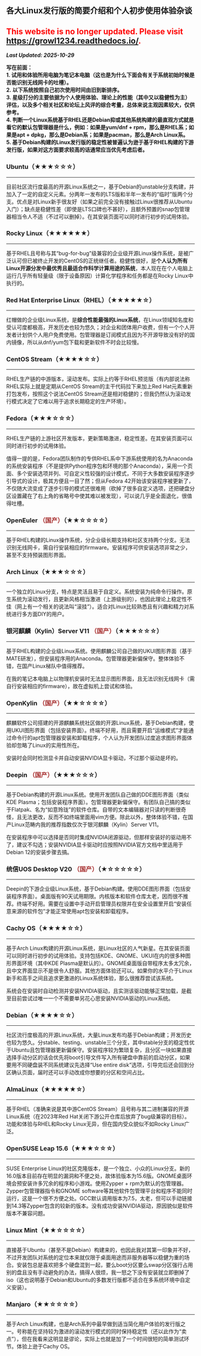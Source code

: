 ## 各大Linux发行版的简要介绍和个人初步使用体验杂谈

## <font color=red>This website is no longer updated. Please visit <a href="https://growl1234.readthedocs.io/">https://growl1234.readthedocs.io/</a>.</font>

***Last Updated: 2025-10-29***


**写在前面：**\
**1. 试用和体验所用电脑为笔记本电脑（这也是为什么下面会有关于系统初始时候是否能识别无线网卡的吐槽）。**\
**2. 以下系统按照自己初次使用时间由旧到新排序。**\
**3. 星级打分的主要依据为个人使用体验、理论上的性能（其中又以稳健性为主）评估，以及多个相关社区和论坛上风评的综合考量，总体来说主观因素较大，仅供参考。**\
**4. 判断一个Linux系统基于RHEL还是Debian抑或其他系统构建的最直观方式就是看它的默认包管理器是什么，例如：如果是yum/dnf + rpm，那么是RHEL系；如果是apt + dpkg，那么是Debian系；如果是pacman，那么是Arch Linux系。**\
**5. 基于Debian构建的Linux发行版的稳定性被普遍认为逊于基于RHEL构建的下游发行版，如果对这方面要求较高的话通常应当优先考虑后者。**



### Ubuntu（★★★☆☆☆）

___

目前社区流行度最高的开源Linux系统之一，基于Debian的unstable分支构建，并加入了一定的自定义元素。分两年一发布的LTS版和半年一发布的“临时”版两个分支。优点是对Linux新手很友好（如果之前完全没有接触过Linux很推荐从Ubuntu入门）；缺点是稳健性差（即使是LTS口碑也不甚好），且额外预置的snap包管理器相当令人不适（不过可以删掉）。在其安装页面可以同时进行初步的试用体验。

### Rocky Linux（★★★★★★）

___

基于RHEL且号称与其“bug-for-bug”级兼容的企业级开源Linux操作系统，是被广泛认可但已被终止开发的CentOS的正统继任者。稳健性很好，是**个人认为所有Linux开源分发中最优秀且最适合作科学计算用途的系统**，本人现在在个人电脑上运行几乎所有轻量级（限于设备原因）计算化学程序和任务都是在Rocky Linux中执行的。


### Red Hat Enterprise Linux（RHEL）（★★★★★☆）

___

红帽做的企业级Linux系统，是**综合性能最强的Linux系统**，在Linux领域知名度和受认可度都极高，开发历史也较为悠久；对企业和团体用户收费，但有一个个人开发者计划供个人用户免费使用。包管理器是订阅模式且因为不开源导致没有好的国内镜像，所以从dnf/yum包下载和更新软件不时会比较慢。

### CentOS Stream（★★★★☆☆）

___

RHEL生产链的中游版本，滚动发布。实际上约等于RHEL预览版（有内部说法称RHEL实际上就是定期从CentOS Stream的主干代码拉下来加上Red Hat元素重新打包发布，按照这个说法CentOS Stream还是相对稳健的；但我仍然认为滚动发行模式决定了它难以用于追求长期稳定的生产环境）。

### Fedora（★★★☆☆☆）

___

RHEL生产链的上游社区开发版本，更新策略激进，稳定性差。在其安装页面可以同时进行初步的试用体验。

值得一提的是，Fedora团队制作的专供RHEL系中下游系统使用的名为Anaconda的系统安装程序（不是提供Python程序包和环境的那个Anaconda），采用一个页面、多个安装选项并列、可自定义性较强的设计模式，不同于大多数安装程序逐步引导式的设计，极其方便且一目了然；但从Fedora 42开始该安装程序被更新了，不仅随大流变成了逐步引导的模式还很难用（砍掉了很多自定义选项，还把硬盘分区设置藏在了右上角的省略号中使其难以被发现），可以说几乎是全面退化，很值得吐槽。

### OpenEuler <font color=brown>（国产）</font>（★★☆☆☆☆）

___

基于RHEL构建的Linux操作系统，分企业级长期支持和社区支持两个分支。无法识别无线网卡，需自行安装相应的firmware。安装程序可供安装选项非常之少，甚至不支持预装图形界面。

### Arch Linux（★★★☆☆☆）

___

一个独立的Linux分支，特点是灵活且易于自定义。系统安装为纯命令行操作。原生系统为滚动发行，且更新风格相当激进（上游级别的），也因此理论上稳定性不佳（网上有一个相关的说法叫“滚挂”）。适合对Linux比较熟悉且有兴趣和精力对系统进行多方面DIY的用户。

### 银河麒麟（Kylin）Server V11 <font color=brown>（国产）</font>（★★★☆☆☆）

___

基于RHEL构建的企业级Linux系统。使用麒麟公司自己做的UKUI图形界面（基于MATE研发），但安装程序用的Anaconda。包管理器更新偏保守。整体体验不错，在国产Linux梯队中值得推荐。

在我的笔记本电脑上以物理机安装时无法显示图形界面，且无法识别无线网卡（需自行安装相应的firmware），故在虚拟机上尝试和体验。


### OpenKylin <font color=brown>（国产）</font>（★★☆☆☆☆）

___

麒麟软件公司搭建的开源麒麟系统社区做的开源Linux系统，基于Debian构建，使用UKUI图形界面（包括安装界面）。终端不好用，而且需要开启“运维模式”才能通过命令行的apt包管理器安装和卸载程序，个人认为开发团队过度追求图形界面体验却忽略了Linux的实用性所在。

安装时会同时检测显卡并自动安装NVIDIA显卡驱动，不过那个驱动是坏的。


### Deepin <font color=brown>（国产）</font>（★★★☆☆☆）

___

基于Debian构建的开源Linux系统。使用开发团队自己做的DDE图形界面（类似KDE Plasma；包括安装程序界面）。包管理器更新偏保守。有团队自己搞的类似于Flatpak、名为“如意玲珑”的软件仓库。自带的文本编辑器对只读的判断很奇怪，且无法更改，反而不如终端里面用vim方便。除此以外，整体体验不错，在国产Linux范畴内我的推荐指数仅次于银河麒麟（Kylin）Server V11。

在安装程序中可以选择是否同时集成NVIDIA闭源驱动，但那样安装好的驱动用不了，建议不勾选；安装NVIDIA显卡驱动时应按照NVIDIA官方文档中里适用于Debian 12的安装步骤去搞。


### 统信UOS Desktop V20 <font color=brown>（国产）</font>（★☆☆☆☆☆）

___

Deepin的下游企业级Linux系统，基于Debian构建。使用DDE图形界面（包括安装程序界面）。桌面版有90天试用期限。内核版本和软件仓库太老，因而很不推荐。终端不好用。需要在设置中手动开启管理员权限并在安全设置里开启“安装任意来源的软件包”才能正常使用apt包安装和卸载程序。

### Cachy OS（★★★★☆☆）

___

基于Arch Linux构建的开源Linux系统，是Linux社区的人气新星。在其安装页面可以同时进行初步的试用体验。支持包括KDE、GNOME、UKUI在内的很多种图形界面环境（其中KDE Plasma是默认的）。GNOME桌面版自带程序太多太冗余，且中文界面显示不是很令人舒服。其他方面体验还可以。如果你的水平介于Linux新手和高手之间且追求更激进的Linux系统体验，那么很推荐尝试该系统。

系统会在安装时自动检测并安装NVIDIA驱动，且实测该驱动能够正常加载，是截至目前尝试过唯一一个不需要单另花心思安装NVIDIA驱动的Linux系统。


### Debian（★★★★☆☆）

___

社区流行度极高的开源Linux系统，大量Linux发布均基于Debian构建；开发历史也较为悠久。分stable、testing、unstable三个分支，其中stable分支的稳定性优于Ubuntu且包管理器更新偏保守。安装程序较为繁琐复杂，且分区一块如果直接选择手动分区的话会优先将boot引导文件写入所有硬盘中靠前的启动分区，如果要用不同硬盘装不同系统建议先选择“Use entire disk”选项，引导完后还会回到分区确认页面，届时还可以手动改成你想要的分区和空间占比。

### AlmaLinux（★★★★★☆）

___

基于RHEL（准确来说是其中游CentOS Stream）且号称与其二进制兼容的开源Linux系统（在2023年Red Hat关闭下游公开仓库后放弃了bug级兼容的目标）。功能和体验与RHEL和Rocky Linux无异，但在国内受众貌似不如Rocky Linux广泛。

### OpenSUSE Leap 15.6（★★★☆☆☆）

___

SUSE Enterprise Linux的社区克隆版本，是一个独立、小众的Linux分支。新的16.0版本目前存在明显的漏洞和不便之处，故体验版本为15.6版。GNOME桌面环境会预安装许多冗余的程序和小游戏。使用Zypper + rpm为默认的包管理器。Zypper包管理器指令和GNOME software等其他软件包管理平台和程序不能同时运行，这是一个很不方便之处。GCC默认调用版本为7.5，太老，但可以手动链接到14.3等Zypper包含的较新的版本。没有成功安装NVIDIA驱动，原因貌似是软件版本不兼容问题。

### Linux Mint（★★☆☆☆☆）

___

直接基于Ubuntu（甚至不是Debian）构建来的，也因此我对其第一印象并不好，不过开发团队对系统的定位本来就仅限于桌面用途而非服务器等以稳健为重的场合。安装包总是喜欢把多个硬盘混到一起，要么boot分区要么swap分区强行占用别的盘且没有手动避免的办法，搞得人很烦，我一怒之下没有安装就立即删掉了iso（这也说明基于Debian和Ubuntu的多数发行版都不适合在多系统环境中自定义安装）。

### Manjaro（★★☆☆☆☆）

___

基于Arch Linux构建，也是Arch系列中最早做到适当简化用户体验的发行版之一。号称能在坚持较为激进的滚动发行模式的同时保持稳定性（还以此作为“卖点”），但在我看来这明显是谬论，实际上也就是加了一个时间很短的简单测试环节。体验上逊于Cachy OS。

